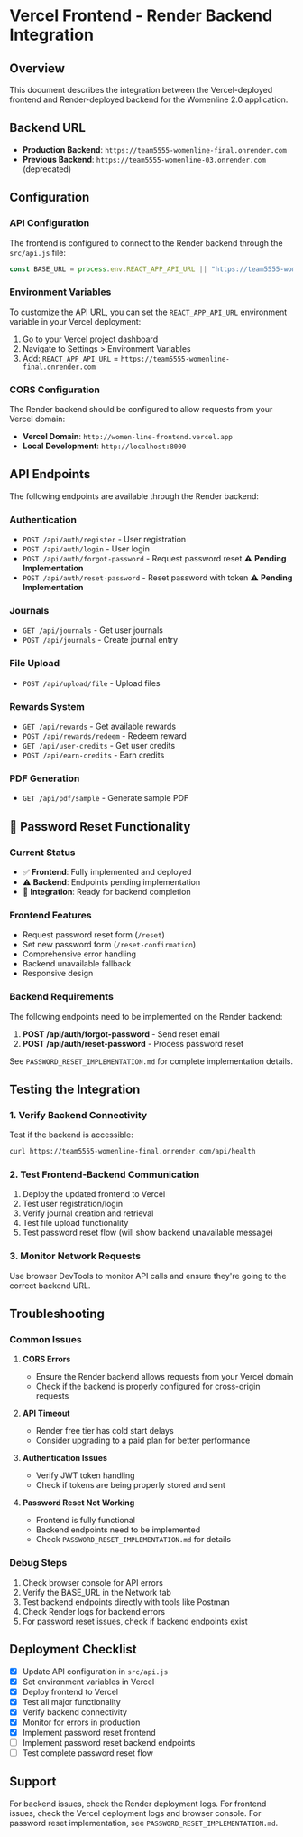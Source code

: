 # Vercel Frontend - Render Backend Integration

## Overview
This document describes the integration between the Vercel-deployed frontend and Render-deployed backend for the Womenline 2.0 application.

## Backend URL
- **Production Backend**: `https://team5555-womenline-final.onrender.com`
- **Previous Backend**: `https://team5555-womenline-03.onrender.com` (deprecated)

## Configuration

### API Configuration
The frontend is configured to connect to the Render backend through the `src/api.js` file:

```javascript
const BASE_URL = process.env.REACT_APP_API_URL || "https://team5555-womenline-final.onrender.com";
```

### Environment Variables
To customize the API URL, you can set the `REACT_APP_API_URL` environment variable in your Vercel deployment:

1. Go to your Vercel project dashboard
2. Navigate to Settings > Environment Variables
3. Add: `REACT_APP_API_URL` = `https://team5555-womenline-final.onrender.com`

### CORS Configuration
The Render backend should be configured to allow requests from your Vercel domain:
- **Vercel Domain**: `http://women-line-frontend.vercel.app`
- **Local Development**: `http://localhost:8000`

## API Endpoints
The following endpoints are available through the Render backend:

### Authentication
- `POST /api/auth/register` - User registration
- `POST /api/auth/login` - User login
- `POST /api/auth/forgot-password` - Request password reset ⚠️ **Pending Implementation**
- `POST /api/auth/reset-password` - Reset password with token ⚠️ **Pending Implementation**

### Journals
- `GET /api/journals` - Get user journals
- `POST /api/journals` - Create journal entry

### File Upload
- `POST /api/upload/file` - Upload files

### Rewards System
- `GET /api/rewards` - Get available rewards
- `POST /api/rewards/redeem` - Redeem reward
- `GET /api/user-credits` - Get user credits
- `POST /api/earn-credits` - Earn credits

### PDF Generation
- `GET /api/pdf/sample` - Generate sample PDF

## 🔐 Password Reset Functionality

### Current Status
- ✅ **Frontend**: Fully implemented and deployed
- ⚠️ **Backend**: Endpoints pending implementation
- 🔄 **Integration**: Ready for backend completion

### Frontend Features
- Request password reset form (`/reset`)
- Set new password form (`/reset-confirmation`)
- Comprehensive error handling
- Backend unavailable fallback
- Responsive design

### Backend Requirements
The following endpoints need to be implemented on the Render backend:

1. **POST /api/auth/forgot-password** - Send reset email
2. **POST /api/auth/reset-password** - Process password reset

See `PASSWORD_RESET_IMPLEMENTATION.md` for complete implementation details.

## Testing the Integration

### 1. Verify Backend Connectivity
Test if the backend is accessible:
```bash
curl https://team5555-womenline-final.onrender.com/api/health
```

### 2. Test Frontend-Backend Communication
1. Deploy the updated frontend to Vercel
2. Test user registration/login
3. Verify journal creation and retrieval
4. Test file upload functionality
5. Test password reset flow (will show backend unavailable message)

### 3. Monitor Network Requests
Use browser DevTools to monitor API calls and ensure they're going to the correct backend URL.

## Troubleshooting

### Common Issues

1. **CORS Errors**
   - Ensure the Render backend allows requests from your Vercel domain
   - Check if the backend is properly configured for cross-origin requests

2. **API Timeout**
   - Render free tier has cold start delays
   - Consider upgrading to a paid plan for better performance

3. **Authentication Issues**
   - Verify JWT token handling
   - Check if tokens are being properly stored and sent

4. **Password Reset Not Working**
   - Frontend is fully functional
   - Backend endpoints need to be implemented
   - Check `PASSWORD_RESET_IMPLEMENTATION.md` for details

### Debug Steps

1. Check browser console for API errors
2. Verify the BASE_URL in the Network tab
3. Test backend endpoints directly with tools like Postman
4. Check Render logs for backend errors
5. For password reset issues, check if backend endpoints exist

## Deployment Checklist

- [x] Update API configuration in `src/api.js`
- [x] Set environment variables in Vercel
- [x] Deploy frontend to Vercel
- [x] Test all major functionality
- [x] Verify backend connectivity
- [x] Monitor for errors in production
- [x] Implement password reset frontend
- [ ] Implement password reset backend endpoints
- [ ] Test complete password reset flow

## Support
For backend issues, check the Render deployment logs.
For frontend issues, check the Vercel deployment logs and browser console.
For password reset implementation, see `PASSWORD_RESET_IMPLEMENTATION.md`. 